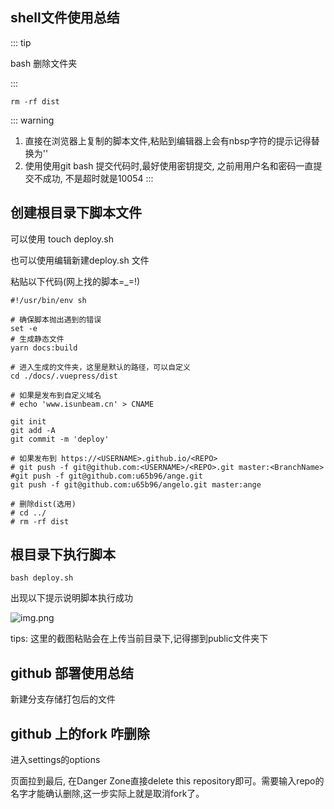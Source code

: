 
## shell文件使用总结

::: tip

bash 删除文件夹

:::

``rm -rf dist``

::: warning
1. 直接在浏览器上复制的脚本文件,粘贴到编辑器上会有nbsp字符的提示记得替换为''
2. 使用使用git bash 提交代码时,最好使用密钥提交, 之前用用户名和密码一直提交不成功, 不是超时就是10054
:::


## 创建根目录下脚本文件

可以使用 touch deploy.sh

也可以使用编辑新建deploy.sh 文件

粘贴以下代码(网上找的脚本=_=!)

```shell
#!/usr/bin/env sh

# 确保脚本抛出遇到的错误
set -e
# 生成静态文件
yarn docs:build

# 进入生成的文件夹，这里是默认的路径，可以自定义
cd ./docs/.vuepress/dist

# 如果是发布到自定义域名
# echo 'www.isunbeam.cn' > CNAME

git init
git add -A
git commit -m 'deploy'

# 如果发布到 https://<USERNAME>.github.io/<REPO>
# git push -f git@github.com:<USERNAME>/<REPO>.git master:<BranchName>
#git push -f git@github.com:u65b96/ange.git
git push -f git@github.com:u65b96/angelo.git master:ange

# 删除dist(选用)
# cd ../
# rm -rf dist
```

## 根目录下执行脚本


``bash deploy.sh``

出现以下提示说明脚本执行成功

<img :src="$withBase('/img.png')" alt="img.png">

[comment]: <> (![img.png]&#40;/img.png&#41;)

tips: 这里的截图粘贴会在上传当前目录下,记得挪到public文件夹下


## github 部署使用总结

新建分支存储打包后的文件

## github 上的fork 咋删除

进入settings的options

页面拉到最后, 在Danger Zone直接delete this repository即可。需要输入repo的名字才能确认删除,这一步实际上就是取消fork了。


